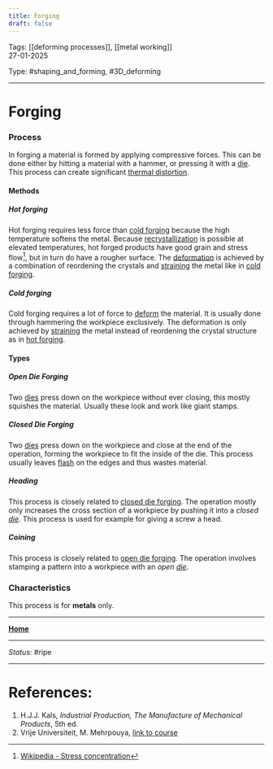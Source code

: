 ```yaml
---
title: Forging
draft: false
---
```

Tags: [[deforming processes]], [[metal working]] <br>27-01-2025

Type: #shaping_and_forming, #3D_deforming

---
# Forging
### Process
In forging a material is formed by applying compressive forces. This can be done either by hitting a material with a hammer, or pressing it with a [die](!%20Manufacturing%20Technologies%20Overview.md#Terms%20and%20Disambiguation).
This process can create significant [thermal distortion](!%20Manufacturing%20Technologies%20Overview.md#Terms%20and%20Disambiguation).
#### Methods
##### Hot forging
Hot forging requires less force than [cold forging](#cold%20forging) because the high temperature softens the metal. Because [recrystallization](Crystal%20Manipulation%20and%20Deformation.md#hot%20deformation) is possible at elevated temperatures, hot forged products have good grain and stress flow[^flow], but in turn do have a rougher surface.
The [deformation](Crystal%20Manipulation%20and%20Deformation.md) is achieved by a combination of reordening the crystals and [straining](Crystal%20Manipulation%20and%20Deformation.md#Cold%20Property%20Alteration) the metal like in [cold forging](#cold%20forging).
##### Cold forging
Cold forging requires a lot of force to [deform](Crystal%20Manipulation%20and%20Deformation.md) the material. It is usually done through hammering the workpiece exclusively. The deformation is only achieved by [straining](Crystal%20Manipulation%20and%20Deformation.md#Cold%20Property%20Alteration) the metal instead of reordening the crystal structure as in [hot forging](#hot%20forging).
#### Types
##### Open Die Forging
Two [dies](!%20Manufacturing%20Technologies%20Overview.md#Terms%20and%20Disambiguation) press down on the workpiece without ever closing, this mostly squishes the material. Usually these look and work like giant stamps.
##### Closed Die Forging
Two [dies](!%20Manufacturing%20Technologies%20Overview.md#Terms%20and%20Disambiguation) press down on the workpiece and close at the end of the operation, forming the workpiece to fit the inside of the die. This process usually leaves [flash](!%20Manufacturing%20Technologies%20Overview.md#Terms%20and%20Disambiguation.) on the edges and thus wastes material.
##### Heading
This process is closely related to [closed die forging](#closed%20die%20forging). The operation mostly only increases the cross section of a workpiece by pushing it into a _closed [die](!%20Manufacturing%20Technologies%20Overview.md#Terms%20and%20Disambiguation)_. This process is used for example for giving a screw a head. 
##### Coining
This process is closely related to [open die forging](#open%20die). The operation involves stamping a pattern into a workpiece with an _open [die](!%20Manufacturing%20Technologies%20Overview.md#Terms%20and%20Disambiguation)_.

### Characteristics
This process is for __metals__ only.









---
__[Home](!%20Manufacturing%20Technologies%20Overview.md)__

---
_Status:_ #ripe

---
# References:
[^flow]: [Wikipedia - Stress concentration](https://en.wikipedia.org/wiki/Stress_concentration)
1. H.J.J. Kals, _Industrial Production, The Manufacture of Mechanical Products_, 5th ed.
2. Vrije Universiteit, M. Mehrpouya, [link to course](https://canvas.utwente.nl/courses/15351)